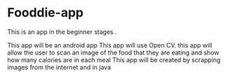 # Fooddie-app
This is an app in the beginner stages . 

This app will be an android app
This app will use Open CV.
this app will allow the user to scan an image of the food that they are eating 
and show how many calories are in each meal
This app will be created by scrapping images from the internet and in java 
